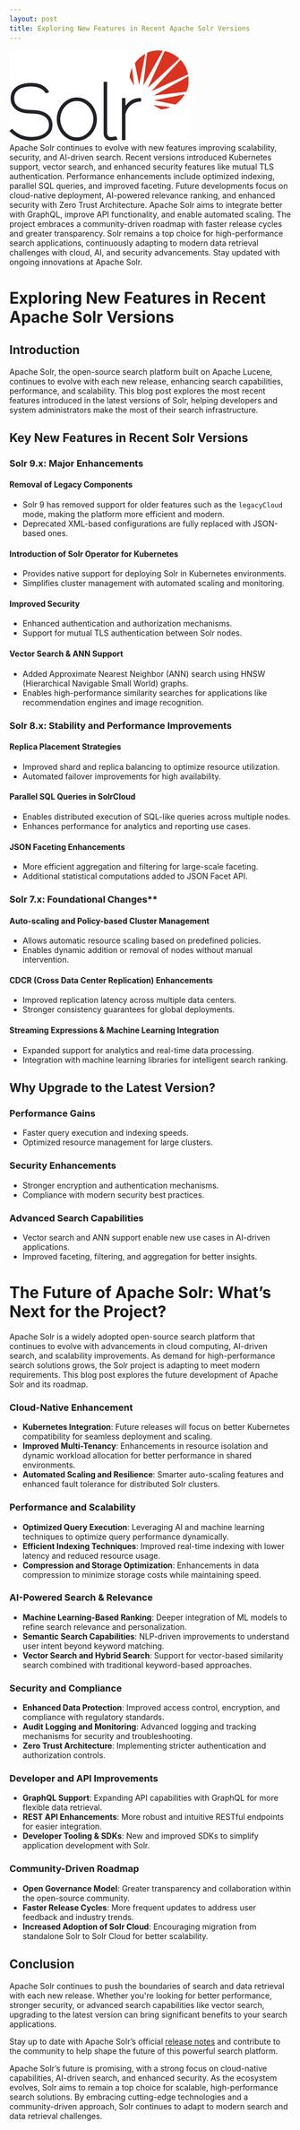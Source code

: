 ```yaml
---
layout: post
title: Exploring New Features in Recent Apache Solr Versions
---
```

<div class="row">
    <div class="col-sm-2">
        <img src="/images/solr.png" alt="solr logo"/>
    </div>
    <div class="col-sm-10">
        Apache Solr continues to evolve with new features improving scalability, security, and AI-driven search.
        Recent versions introduced Kubernetes support, vector search, and enhanced security features like
        mutual TLS authentication.
        Performance enhancements include optimized indexing, parallel SQL queries, and improved faceting.
        Future developments focus on cloud-native deployment, AI-powered relevance ranking,
        and enhanced security with Zero Trust Architecture. Apache Solr aims to integrate better with GraphQL,
        improve API functionality, and enable automated scaling.
        The project embraces a community-driven roadmap with faster release cycles and greater transparency.
        Solr remains a top choice for high-performance search applications,
        continuously adapting to modern data retrieval challenges with cloud, AI, and security advancements.
        Stay updated with ongoing innovations at Apache Solr.
    </div>
</div>


# Exploring New Features in Recent Apache Solr Versions

## Introduction
Apache Solr, the open-source search platform built on Apache Lucene, continues to evolve with each new release, enhancing search capabilities, performance, and scalability. This blog post explores the most recent features introduced in the latest versions of Solr, helping developers and system administrators make the most of their search infrastructure.

## Key New Features in Recent Solr Versions

### Solr 9.x: Major Enhancements
#### Removal of Legacy Components
- Solr 9 has removed support for older features such as the `legacyCloud` mode, making the platform more efficient and modern.
- Deprecated XML-based configurations are fully replaced with JSON-based ones.

#### Introduction of Solr Operator for Kubernetes
- Provides native support for deploying Solr in Kubernetes environments.
- Simplifies cluster management with automated scaling and monitoring.

#### Improved Security
- Enhanced authentication and authorization mechanisms.
- Support for mutual TLS authentication between Solr nodes.

#### Vector Search & ANN Support
- Added Approximate Nearest Neighbor (ANN) search using HNSW (Hierarchical Navigable Small World) graphs.
- Enables high-performance similarity searches for applications like recommendation engines and image recognition.

### Solr 8.x: Stability and Performance Improvements
#### Replica Placement Strategies
- Improved shard and replica balancing to optimize resource utilization.
- Automated failover improvements for high availability.

#### Parallel SQL Queries in SolrCloud
- Enables distributed execution of SQL-like queries across multiple nodes.
- Enhances performance for analytics and reporting use cases.

#### JSON Faceting Enhancements
- More efficient aggregation and filtering for large-scale faceting.
- Additional statistical computations added to JSON Facet API.

### Solr 7.x: Foundational Changes**
#### Auto-scaling and Policy-based Cluster Management
- Allows automatic resource scaling based on predefined policies.
- Enables dynamic addition or removal of nodes without manual intervention.

#### CDCR (Cross Data Center Replication) Enhancements
- Improved replication latency across multiple data centers.
- Stronger consistency guarantees for global deployments.

#### Streaming Expressions & Machine Learning Integration
- Expanded support for analytics and real-time data processing.
- Integration with machine learning libraries for intelligent search ranking.

## Why Upgrade to the Latest Version?
### Performance Gains
- Faster query execution and indexing speeds.
- Optimized resource management for large clusters.

### Security Enhancements
- Stronger encryption and authentication mechanisms.
- Compliance with modern security best practices.

### Advanced Search Capabilities
- Vector search and ANN support enable new use cases in AI-driven applications.
- Improved faceting, filtering, and aggregation for better insights.


# The Future of Apache Solr: What’s Next for the Project?

Apache Solr is a widely adopted open-source search platform that continues to evolve with advancements in cloud computing, AI-driven search, and scalability improvements. As demand for high-performance search solutions grows, the Solr project is adapting to meet modern requirements. This blog post explores the future development of Apache Solr and its roadmap.

### Cloud-Native Enhancement
- **Kubernetes Integration**: Future releases will focus on better Kubernetes compatibility for seamless deployment and scaling.
- **Improved Multi-Tenancy**: Enhancements in resource isolation and dynamic workload allocation for better performance in shared environments.
- **Automated Scaling and Resilience**: Smarter auto-scaling features and enhanced fault tolerance for distributed Solr clusters.

### Performance and Scalability
- **Optimized Query Execution**: Leveraging AI and machine learning techniques to optimize query performance dynamically.
- **Efficient Indexing Techniques**: Improved real-time indexing with lower latency and reduced resource usage.
- **Compression and Storage Optimization**: Enhancements in data compression to minimize storage costs while maintaining speed.

### AI-Powered Search & Relevance
- **Machine Learning-Based Ranking**: Deeper integration of ML models to refine search relevance and personalization.
- **Semantic Search Capabilities**: NLP-driven improvements to understand user intent beyond keyword matching.
- **Vector Search and Hybrid Search**: Support for vector-based similarity search combined with traditional keyword-based approaches.

### Security and Compliance
- **Enhanced Data Protection**: Improved access control, encryption, and compliance with regulatory standards.
- **Audit Logging and Monitoring**: Advanced logging and tracking mechanisms for security and troubleshooting.
- **Zero Trust Architecture**: Implementing stricter authentication and authorization controls.

### Developer and API Improvements
- **GraphQL Support**: Expanding API capabilities with GraphQL for more flexible data retrieval.
- **REST API Enhancements**: More robust and intuitive RESTful endpoints for easier integration.
- **Developer Tooling & SDKs**: New and improved SDKs to simplify application development with Solr.

### Community-Driven Roadmap
- **Open Governance Model**: Greater transparency and collaboration within the open-source community.
- **Faster Release Cycles**: More frequent updates to address user feedback and industry trends.
- **Increased Adoption of Solr Cloud**: Encouraging migration from standalone Solr to Solr Cloud for better scalability.

## Conclusion
Apache Solr continues to push the boundaries of search and data retrieval with each new release. Whether you're looking for better performance, stronger security, or advanced search capabilities like vector search, upgrading to the latest version can bring significant benefits to your search applications.

Stay up to date with Apache Solr’s official [release notes](https://solr.apache.org/) and contribute to the community to help shape the future of this powerful search platform.

Apache Solr’s future is promising, with a strong focus on cloud-native capabilities, AI-driven search, and enhanced security. As the ecosystem evolves, Solr aims to remain a top choice for scalable, high-performance search solutions. By embracing cutting-edge technologies and a community-driven approach, Solr continues to adapt to modern search and data retrieval challenges.



